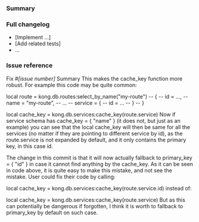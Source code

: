 <!--
NOTE: Please read the CONTRIBUTING.md guidelines before submitting your patch,
and ensure you followed them all:
https://github.com/Kong/kong/blob/master/CONTRIBUTING.md#contributing
-->

### Summary

<!--- Why is this change required? What problem does it solve? -->

### Full changelog

* [Implement ...]
* [Add related tests]
* ...

### Issue reference

<!--- If it fixes an open issue, please link to the issue here. -->
Fix #_[issue number]_
Summary
This makes the cache_key function more robust. For example this code may be quite common:

local route = kong.db.routes:select_by_name("my-route")
-- {
--   id = ...,
--   name = "my-route",
--   ...
--   service = {
--     id = ...
--   }
-- }

local cache_key = kong.db.services:cache_key(route.service)
Now if service schema has cache_key = { "name" } (it does not, but just as an example) you can see that the local cache_key will then be same for all the services (no matter if they are pointing to different service by id), as the route.service is not expanded by default, and it only contains the primary key, in this case id.

The change in this commit is that it will now actually fallback to primary_key = { "id" } in case it cannot find anything by the cache_key. As it can be seen in code above, it is quite easy to make this mistake, and not see the mistake. User could fix their code by calling:

local cache_key = kong.db.services:cache_key(route.service.id)
instead of:

local cache_key = kong.db.services:cache_key(route.service)
But as this can potentially be dangerous if forgotten, I think it is worth to fallback to primary_key by default on such case.
